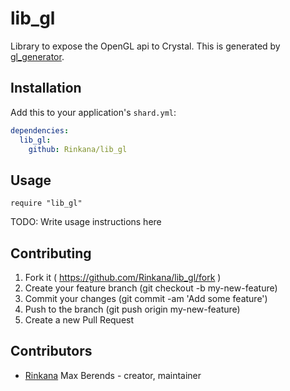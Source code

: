 # lib_gl

Library to expose the OpenGL api to Crystal.
This is generated by [gl_generator](https://github.com/rinkana/gl_generator). 

## Installation

Add this to your application's `shard.yml`:

```yaml
dependencies:
  lib_gl:
    github: Rinkana/lib_gl
```

## Usage

```crystal
require "lib_gl"
```

TODO: Write usage instructions here

## Contributing

1. Fork it ( https://github.com/Rinkana/lib_gl/fork )
2. Create your feature branch (git checkout -b my-new-feature)
3. Commit your changes (git commit -am 'Add some feature')
4. Push to the branch (git push origin my-new-feature)
5. Create a new Pull Request

## Contributors

- [Rinkana](https://github.com/[your-github-name]) Max Berends - creator, maintainer

